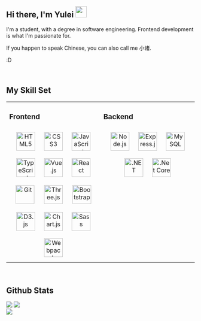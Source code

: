 ## Hi there, I'm Yulei <img src="https://raw.githubusercontent.com/iampavangandhi/iampavangandhi/master/gifs/Hi.gif" width="30px">

I'm a student, with a degree in software engineering. Frontend development is what I'm passionate for.

If you happen to speak Chinese, you can also call me 小诸.
 
:D    
     
 
 
<br/>

## My Skill Set

<table><tr><td valign="top" width="33%">

### Frontend
 
 
<div align="center">  
<img style="margin: 10px" src="https://profilinator.rishav.dev/skills-assets/html5-original-wordmark.svg" alt="HTML5" height="50" />  
<img style="margin: 10px" src="https://profilinator.rishav.dev/skills-assets/css3-original-wordmark.svg" alt="CSS3" height="50" />  
<img style="margin: 10px" src="https://profilinator.rishav.dev/skills-assets/javascript-original.svg" alt="JavaScript" height="50" />  
<img style="margin: 10px" src="https://profilinator.rishav.dev/skills-assets/typescript-original.svg" alt="TypeScript" height="50" />  
<img style="margin: 10px" src="https://profilinator.rishav.dev/skills-assets/vuejs-original-wordmark.svg" alt="Vue.js" height="50" />
<img style="margin: 10px" src="https://profilinator.rishav.dev/skills-assets/react-original-wordmark.svg" alt="React" height="50" />  
<img style="margin: 10px" src="https://profilinator.rishav.dev/skills-assets/git-scm-icon.svg" alt="Git" height="50" />  
<img style="margin: 12px" src="https://ingenuitysoftwarelabs.com/wp-content/uploads/2020/01/three-js-logo.png" alt="Three.js" height="50" />  
<img style="margin: 10px" src="https://profilinator.rishav.dev/skills-assets/bootstrap-plain.svg" alt="Bootstrap" height="50" />   
<img style="margin: 10px" src="https://profilinator.rishav.dev/skills-assets/d3js-original.svg" alt="D3.js" height="50" />  
<img style="margin: 10px" src="https://profilinator.rishav.dev/skills-assets/logo-title.svg" alt="Chart.js" height="50" />  
<img style="margin: 10px" src="https://profilinator.rishav.dev/skills-assets/sass-original.svg" alt="Sass" height="50" />  
<img style="margin: 10px" src="https://profilinator.rishav.dev/skills-assets/webpack-original.svg" alt="Webpack" height="50" />

</div>

</td><td valign="top" width="33%">

### Backend

<div align="center">  
<img style="margin: 10px" src="https://profilinator.rishav.dev/skills-assets/nodejs-original-wordmark.svg" alt="Node.js" height="50" />  
<img style="margin: 10px" src="https://profilinator.rishav.dev/skills-assets/express-original-wordmark.svg" alt="Express.js" height="50" />  
<img style="margin: 10px" src="https://profilinator.rishav.dev/skills-assets/mysql-original-wordmark.svg" alt="MySQL" height="50" /> 
<img style="margin: 10px" src="https://profilinator.rishav.dev/skills-assets/dot-net-original-wordmark.svg" alt=".NET" height="50" />  
<img style="margin: 10px" src="https://profilinator.rishav.dev/skills-assets/dotnetcore.png" alt=".Net Core" height="50" />  
</div>

</td></tr></table>

<br/>

## Github Stats

<img src="https://github-readme-stats.vercel.app/api?username=vyse12138&show_icons=true&count_private=true&theme=tokyonight&custom_title=My Stats"/>

<img src="https://github-readme-stats.vercel.app/api/top-langs/?username=vyse12138&layout=compact&theme=tokyonight&card_width=445&custom_title=My Languages"/>

<!-- <img src="https://github-readme-stats.vercel.app/api/wakatime/?username=vyse12138&layout=compact&theme=tokyonight&card_width=445&custom_title=My Languages"/> -->


<br/>

<img src="https://komarev.com/ghpvc/?username=Vyse12138&&style=flat-square" align="center" />

<br/>
